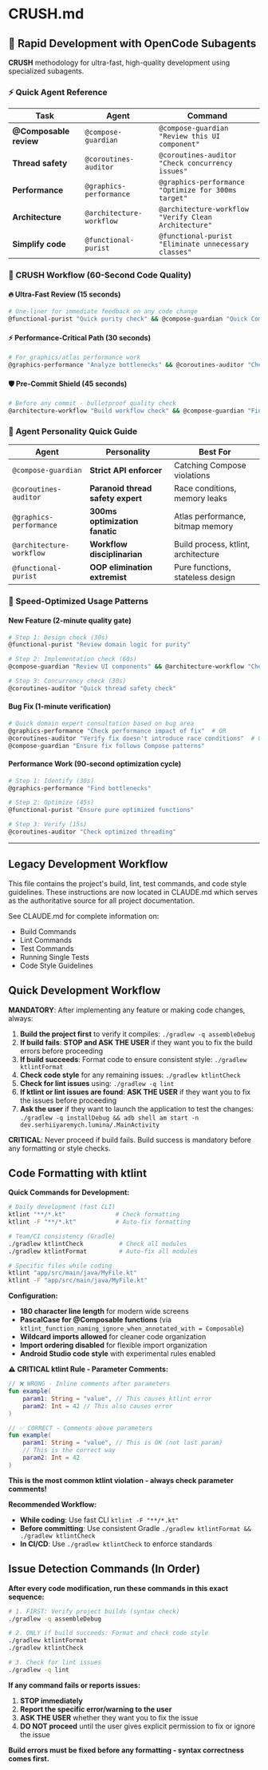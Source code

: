 # CRUSH.md

## 🚀 Rapid Development with OpenCode Subagents

**CRUSH** methodology for ultra-fast, high-quality development using specialized subagents.

### ⚡ Quick Agent Reference

| Task | Agent | Command |
|------|-------|---------|
| **@Composable review** | `@compose-guardian` | `@compose-guardian "Review this UI component"` |
| **Thread safety** | `@coroutines-auditor` | `@coroutines-auditor "Check concurrency issues"` |
| **Performance** | `@graphics-performance` | `@graphics-performance "Optimize for 300ms target"` |
| **Architecture** | `@architecture-workflow` | `@architecture-workflow "Verify Clean Architecture"` |
| **Simplify code** | `@functional-purist` | `@functional-purist "Eliminate unnecessary classes"` |

### 🎯 CRUSH Workflow (60-Second Code Quality)

#### **🔥 Ultra-Fast Review (15 seconds)**
```bash
# One-liner for immediate feedback on any code change
@functional-purist "Quick purity check" && @compose-guardian "Quick Compose check"
```

#### **⚡ Performance-Critical Path (30 seconds)**
```bash
# For graphics/atlas performance work
@graphics-performance "Analyze bottlenecks" && @coroutines-auditor "Check thread safety"
```

#### **🛡️ Pre-Commit Shield (45 seconds)**
```bash
# Before any commit - bulletproof quality check
@architecture-workflow "Build workflow check" && @compose-guardian "Final Compose review"
```

### 🎪 Agent Personality Quick Guide

| Agent | Personality | Best For |
|-------|------------|----------|
| `@compose-guardian` | **Strict API enforcer** | Catching Compose violations |
| `@coroutines-auditor` | **Paranoid thread safety expert** | Race conditions, memory leaks |
| `@graphics-performance` | **300ms optimization fanatic** | Atlas performance, bitmap memory |
| `@architecture-workflow` | **Workflow disciplinarian** | Build process, ktlint, architecture |
| `@functional-purist` | **OOP elimination extremist** | Pure functions, stateless design |

### 🚄 Speed-Optimized Usage Patterns

#### **New Feature (2-minute quality gate)**
```bash
# Step 1: Design check (30s)
@functional-purist "Review domain logic for purity"

# Step 2: Implementation check (60s) 
@compose-guardian "Review UI components" && @architecture-workflow "Check architecture"

# Step 3: Concurrency check (30s)
@coroutines-auditor "Quick thread safety check"
```

#### **Bug Fix (1-minute verification)**
```bash
# Quick domain expert consultation based on bug area
@graphics-performance "Check performance impact of fix"  # OR
@coroutines-auditor "Verify fix doesn't introduce race conditions"  # OR
@compose-guardian "Ensure fix follows Compose patterns"
```

#### **Performance Work (90-second optimization cycle)**
```bash
# Step 1: Identify (30s)
@graphics-performance "Find bottlenecks"

# Step 2: Optimize (45s)
@functional-purist "Ensure pure optimized functions"

# Step 3: Verify (15s)
@coroutines-auditor "Check optimized threading"
```

---

## Legacy Development Workflow

This file contains the project's build, lint, test commands, and code style guidelines.
These instructions are now located in CLAUDE.md which serves as the authoritative source for all project documentation.

See CLAUDE.md for complete information on:
- Build Commands
- Lint Commands  
- Test Commands
- Running Single Tests
- Code Style Guidelines

## Quick Development Workflow

**MANDATORY**: After implementing any feature or making code changes, always:
1. **Build the project first** to verify it compiles: `./gradlew -q assembleDebug`
2. **If build fails**: **STOP and ASK THE USER** if they want you to fix the build errors before proceeding
3. **If build succeeds**: Format code to ensure consistent style: `./gradlew ktlintFormat`
4. **Check code style** for any remaining issues: `./gradlew ktlintCheck`
5. **Check for lint issues** using: `./gradlew -q lint`
6. **If ktlint or lint issues are found**: **ASK THE USER** if they want you to fix the issues before proceeding
7. **Ask the user** if they want to launch the application to test the changes: `./gradlew -q installDebug && adb shell am start -n dev.serhiiyaremych.lumina/.MainActivity`

**CRITICAL**: Never proceed if build fails. Build success is mandatory before any formatting or style checks.

## Code Formatting with ktlint

**Quick Commands for Development:**
```bash
# Daily development (fast CLI)
ktlint "**/*.kt"              # Check formatting
ktlint -F "**/*.kt"           # Auto-fix formatting

# Team/CI consistency (Gradle)
./gradlew ktlintCheck          # Check all modules
./gradlew ktlintFormat         # Auto-fix all modules

# Specific files while coding
ktlint "app/src/main/java/MyFile.kt"
ktlint -F "app/src/main/java/MyFile.kt"
```

**Configuration:**
- **180 character line length** for modern wide screens
- **PascalCase for @Composable functions** (via `ktlint_function_naming_ignore_when_annotated_with = Composable`)
- **Wildcard imports allowed** for cleaner code organization
- **Import ordering disabled** for flexible import organization
- **Android Studio code style** with experimental rules enabled

**⚠️ CRITICAL ktlint Rule - Parameter Comments:**
```kotlin
// ❌ WRONG - Inline comments after parameters
fun example(
    param1: String = "value", // This causes ktlint error
    param2: Int = 42 // This also causes error
)

// ✅ CORRECT - Comments above parameters
fun example(
    param1: String = "value", // This is OK (not last param)
    // This is the correct way
    param2: Int = 42
)
```
**This is the most common ktlint violation - always check parameter comments!**

**Recommended Workflow:**
- **While coding**: Use fast CLI `ktlint -F "**/*.kt"`
- **Before committing**: Use consistent Gradle `./gradlew ktlintFormat && ./gradlew ktlintCheck`
- **In CI/CD**: Use `./gradlew ktlintCheck` to enforce standards

## Issue Detection Commands (In Order)

**After every code modification, run these commands in this exact sequence:**
```bash
# 1. FIRST: Verify project builds (syntax check)
./gradlew -q assembleDebug

# 2. ONLY if build succeeds: Format and check code style
./gradlew ktlintFormat
./gradlew ktlintCheck

# 3. Check for lint issues
./gradlew -q lint
```

**If any command fails or reports issues:**
1. **STOP immediately**
2. **Report the specific error/warning to the user**
3. **ASK THE USER** whether they want you to fix the issue
4. **DO NOT proceed** until the user gives explicit permission to fix or ignore the issue

**Build errors must be fixed before any formatting - syntax correctness comes first.**